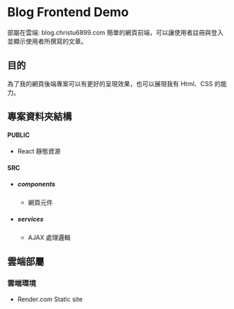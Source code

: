 # Blog Frontend Demo

部屬在雲端: blog.christu6899.com
簡單的網頁前端，可以讓使用者註冊與登入並顯示使用者所撰寫的文章。

## 目的

為了我的網頁後端專案可以有更好的呈現效果，也可以展現我有 Html、CSS 的能力。

## 專案資料夾結構

#### PUBLIC

- React 靜態資源

#### SRC

- ##### components

  - 網頁元件

- ##### services
  - AJAX 處理邏輯

## 雲端部屬

### 雲端環境

- Render.com Static site
